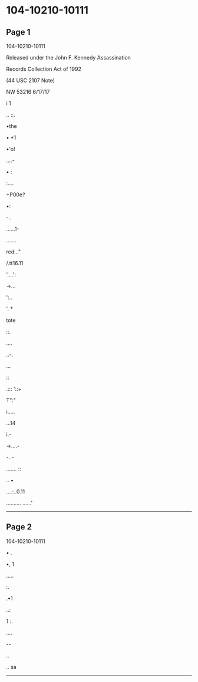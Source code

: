 # 104-10210-10111

## Page 1

104-10210-10111

Released under the John F. Kennedy Assassination

Records Collection Act of 1992

(44 USC 2107 Note)

NW 53216 6/17/17

i 1

.. ::.

•the

• *1

•'o!

....-

• :

:....

÷P00e?

•:

-..

......1-

.......

red..."

/.tt16.11

'....':

→...

':..

'. *

tote

::.

....

..-.

...

::

.::: '::÷

T":"

i.....

...14

i.-

→....-

-..-

....... ::

.. •

....:..0.11

.......... ......'

---

## Page 2

104-10210-10111

• .

•, 1

.....

:.

.•1

..:

1 :.

....

--

..

.. sa

---


